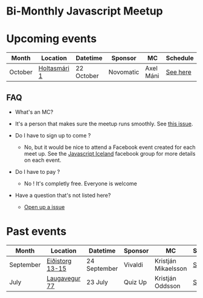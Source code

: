 # Bi-Monthly Javascript Meetup

# Upcoming events

| Month     | Location      | Datetime     | Sponsor   | MC               | Schedule               |
|-----------|---------------|--------------|-----------|------------------|------------------------|
| October   | [Holtasmári 1][NovomaticHQ]  | 22 October   | Novomatic | Axel Máni              | [See here](2015/10.md) |

## FAQ

- What's an MC?
 - It's a person that makes sure the meetup runs smoothly. See
   [this issue](https://github.com/jsis/monthly-meetup/issues/5).


- Do I have to sign up to come ?
  - No, but it would be nice to attend a Facebook event created for each meet up. See the [Javascript Iceland](https://www.facebook.com/groups/nodejsis/) facebook group for more details on each event.


- Do I have to pay ?
  - No ! It's completly free. Everyone is welcome

- Have a question that's not listed here?
  - [Open up a issue](https://github.com/jsis/monthly-meetup/issues/new)

# Past events

| Month     | Location      | Datetime     | Sponsor   | MC               | Schedule               |
|-----------|---------------|--------------|-----------|------------------|------------------------|
| September | [Eiðistorg 13-15][VivaldiHQ]| 24 September | Vivaldi   | Kristján Mikaelsson         | [See here](2015/09.md) |
| July      | [Laugavegur 77][QuizUpHQ] | 23 July      | Quiz Up   | Kristján Oddsson | [See here](2015/07.md) |

[QuizUpHQ]: https://www.google.is/maps/place/Laugavegur+77,+101+Reykjav%C3%ADk/@64.1437575,-21.919767,19z/data=!4m2!3m1!1s0x48d674cc19a399f7:0x1efb1530ce0e2c81?hl=en
[VivaldiHQ]: https://www.google.is/maps/place/Ei%C3%B0istorg,+Reykjav%C3%ADk/@64.1504628,-21.984728,17z/data=!3m1!4b1!4m2!3m1!1s0x48d60b206520c419:0x6a5abab9c427b09a?hl=en
[NovomaticHQ]: https://www.google.is/maps/dir//Holtasm%C3%A1ri+1,+K%C3%B3pavogur/@64.0981143,-21.8898085,17z/data=!4m13!1m4!3m3!1s0x48d60cb35f35401f:0x73732b7e26d589cd!2sBetware!3b1!4m7!1m0!1m5!1m1!1s0x48d60cb35f35401f:0x73732b7e26d589cd!2m2!1d-21.8875965!2d64.0981457?hl=en
